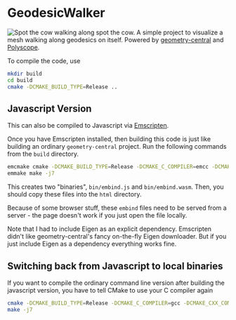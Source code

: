 # GeodesicWalker
![Spot the cow walking along spot the cow.](images/octo-walk.gif)
A simple project to visualize a mesh walking along geodesics on itself. Powered by [geometry-central](http://geometry-central.net/) and [Polyscope](http://polyscope.run/).

To compile the code, use
``` bash
mkdir build
cd build
cmake -DCMAKE_BUILD_TYPE=Release ..
```

## Javascript Version
This can also be compiled to Javascript via [Emscripten](https://emscripten.org/docs/getting_started/downloads.html).

Once you have Emscripten installed, then building this code is just like building an ordinary `geometry-central` project. Run the following commands from the `build` directory.
``` bash
emcmake cmake -DCMAKE_BUILD_TYPE=Release -DCMAKE_C_COMPILER=emcc -DCMAKE_CXX_COMPILER=em++ -DEMSCRIPTEN=True ..
emmake make -j7
```
This creates two "binaries", `bin/embind.js` and `bin/embind.wasm`. Then, you should copy these files into the `html` directory.

Because of some browser stuff, these `embind` files need to be served from a server - the page doesn't work if you just open the file locally.

Note that I had to include Eigen as an explicit dependency. Emscripten didn't like geometry-central's fancy on-the-fly Eigen downloader. But if you just include Eigen as a dependency everything works fine.

## Switching back from Javascript to local binaries
If you want to compile the ordinary command line version after building the javascript version, you have to tell CMake to use your C compiler again
``` bash
cmake -DCMAKE_BUILD_TYPE=Release -DCMAKE_C_COMPILER=gcc -DCMAKE_CXX_COMPILER=g++ -DEMSCRIPTEN=False ..
make -j7
```
